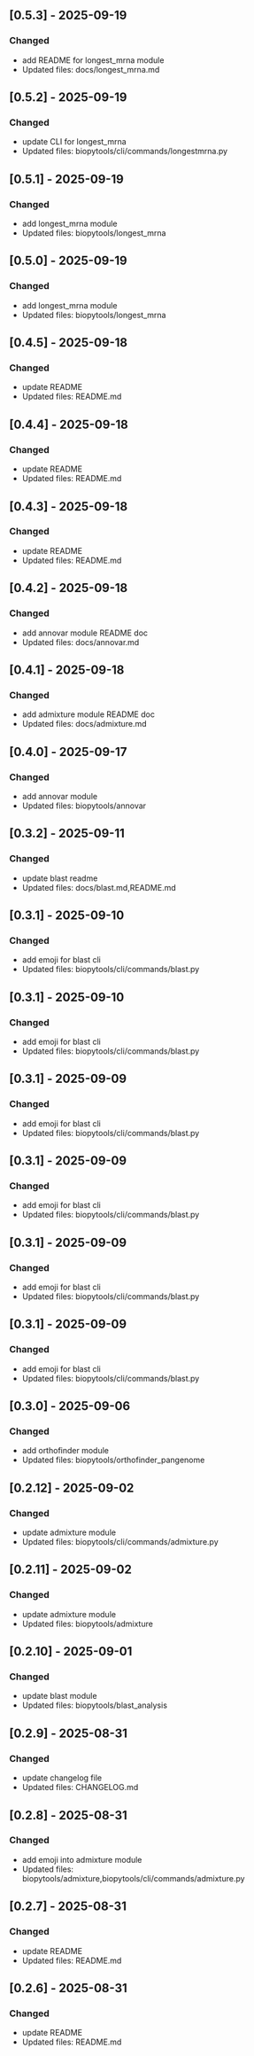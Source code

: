 ## [0.5.3] - 2025-09-19

### Changed
- add README for longest_mrna module
- Updated files: docs/longest_mrna.md


## [0.5.2] - 2025-09-19

### Changed
- update CLI for longest_mrna
- Updated files: biopytools/cli/commands/longestmrna.py


## [0.5.1] - 2025-09-19

### Changed
- add longest_mrna module
- Updated files: biopytools/longest_mrna


## [0.5.0] - 2025-09-19

### Changed
- add longest_mrna module
- Updated files: biopytools/longest_mrna


## [0.4.5] - 2025-09-18

### Changed
- update README
- Updated files: README.md


## [0.4.4] - 2025-09-18

### Changed
- update README
- Updated files: README.md


## [0.4.3] - 2025-09-18

### Changed
- update README
- Updated files: README.md


## [0.4.2] - 2025-09-18

### Changed
- add annovar module README doc
- Updated files: docs/annovar.md


## [0.4.1] - 2025-09-18

### Changed
- add admixture module README doc
- Updated files: docs/admixture.md


## [0.4.0] - 2025-09-17

### Changed
- add annovar module
- Updated files: biopytools/annovar


## [0.3.2] - 2025-09-11

### Changed
- update blast readme
- Updated files: docs/blast.md,README.md


## [0.3.1] - 2025-09-10

### Changed
- add emoji for blast cli
- Updated files: biopytools/cli/commands/blast.py


## [0.3.1] - 2025-09-10

### Changed
- add emoji for blast cli
- Updated files: biopytools/cli/commands/blast.py


## [0.3.1] - 2025-09-09

### Changed
- add emoji for blast cli
- Updated files: biopytools/cli/commands/blast.py


## [0.3.1] - 2025-09-09

### Changed
- add emoji for blast cli
- Updated files: biopytools/cli/commands/blast.py


## [0.3.1] - 2025-09-09

### Changed
- add emoji for blast cli
- Updated files: biopytools/cli/commands/blast.py


## [0.3.1] - 2025-09-09

### Changed
- add emoji for blast cli
- Updated files: biopytools/cli/commands/blast.py


## [0.3.0] - 2025-09-06

### Changed
- add orthofinder module
- Updated files: biopytools/orthofinder_pangenome


## [0.2.12] - 2025-09-02

### Changed
- update admixture module
- Updated files: biopytools/cli/commands/admixture.py


## [0.2.11] - 2025-09-02

### Changed
- update admixture module
- Updated files: biopytools/admixture


## [0.2.10] - 2025-09-01

### Changed
- update blast module
- Updated files: biopytools/blast_analysis


## [0.2.9] - 2025-08-31

### Changed
- update changelog file
- Updated files: CHANGELOG.md


## [0.2.8] - 2025-08-31

### Changed
- add emoji into admixture module
- Updated files: biopytools/admixture,biopytools/cli/commands/admixture.py


## [0.2.7] - 2025-08-31

### Changed
- update README
- Updated files: README.md


## [0.2.6] - 2025-08-31

### Changed
- update README
- Updated files: README.md


